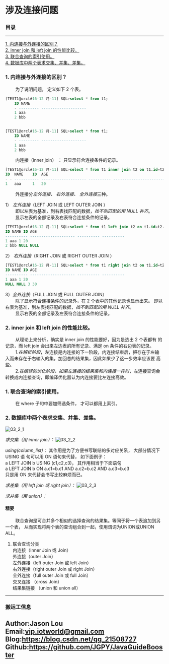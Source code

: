 # 涉及连接问题

### 目录

---
<a href="#1">1. 内连接与外连接的区别？</a> <br>
<a href="#2">2. inner join 和 left join 的性能比较。</a> <br>
<a href="#2">3. 联合查询的索引使用。</a> <br>
<a href="#2">4. 数据库中两个表求交集、并集、差集。</a> <br>


### <a name="1">1. 内连接与外连接的区别？</a>
&ensp;&ensp;&ensp;&ensp;
    为了说明问题， 定义如下 2 个表。
    
```sql
[TEST1@orcl#16-12 月-11] SQL>select * from t1;
    ID NAME
    - --------- --------------------
    1 aaa
    2 bbb

        
[TEST1@orcl#16-12 月-11] SQL>select * from t1;
    ID NAME
    - --------- --------------------
    1 aaa
    2 bbb
```

&ensp;&ensp;&ensp;&ensp;
    内连接（inner join） ： 只显示符合连接条件的记录。
    
```sql
[TEST1@orcl#16-12 月-11] SQL>select * from t1 inner join t2 on t1.id=t2.id;
ID  NAME    ID  AGE
- - ----------- -------------------- ---------- --------------------------------
1   aaa     1   20
```
 
&ensp;&ensp;&ensp;&ensp;
    外连接分*左外连接、 右外连接、 全外连接*三种。 
    
1） *左外连接*（LEFT JOIN 或 LEFT OUTER JOIN ） <br>
&ensp;&ensp;&ensp;&ensp;
    即以左表为基准，到右表找匹配的数据，*找不到匹配的用 NULL 补齐*。 <br>
&ensp;&ensp;&ensp;&ensp;
    显示左表的全部记录及右表符合连接条件的记录。 <br>

```sql
[TEST1@orcl#16-12 月-11] SQL>select * from t1 left join t2 on t1.id=t2.id;
ID NAME ID AGE
---------- -------------------- ---------- ----------
1 aaa 1 20
2 bbb NULL NULL
```

2） *右外连接*（RIGHT JOIN 或 RIGHT OUTER JOIN ）
```sql
[TEST1@orcl#16-12 月-11] SQL>select * from t1 right join t2 on t1.id=t2.id;
ID NAME ID AGE
---------- -------------------- ---------- ----------
1 aaa 1 20
NULL NULL 3 30
```
   
3）*全外连接*（FULL JOIN 或 FULL OUTER JOIN） <br>
&ensp;&ensp;&ensp;&ensp;
    除了显示符合连接条件的记录外，在 2 个表中的其他记录也显示出来。
即以右表为基准，到左表找匹配的数据，*找不到匹配的用 NULL 补齐*。 <br>
&ensp;&ensp;&ensp;&ensp;
    显示右表的全部记录及左表符合连接条件的记录。 <br>
      
### <a name="2">2. inner join 和 left join 的性能比较。</a>
&ensp;&ensp;&ensp;&ensp;
    从理论上来分析，确实是 inner join 的性能要好，因为是选出 2 个表都有
的记录，而 left join 会出来左边表的所有记录、满足 on 条件的右边表的记录。 <br>
&ensp;&ensp;&ensp;&ensp;
    1.*在解析阶段*，左连接是内连接的下一阶段，内连接结束后，把存在于左输
入而未存在于右输入的集，加回总的结果集，因此如果少了这一步效率应该要
高些。 <br>
&ensp;&ensp;&ensp;&ensp;
    2.*在编译的优化阶段，如果左连接的结果集和内连接一样时*，左连接查询会
转换成内连接查询，即编译优化器认为内连接要比左连接高效。 <br>

### <a name="1">1. 联合查询的索引使用。</a>
&ensp;&ensp;&ensp;&ensp;
    在 where 子句中要加筛选条件， 才可以都用上索引。

### <a name="2">2. 数据库中两个表求交集、并集、差集。</a>

![03_2_1](/data/images/Java应届生面试突击/数据库/03_2_1.png) <br>

*求交集（用 inner join）：*
![03_2_2](/data/images/Java应届生面试突击/数据库/03_2_2.png) <br>


*using(column_list)*： 其作用是为了方便书写联结的多对应关系， 大部分情况下 USING 语
句可以用 ON 语句来代替， 如下面例子： <br>
a LEFT JOIN b USING (c1,c2,c3)， 其作用相当于下面语句 <br>
a LEFT JOIN b ON a.c1=b.c1 AND a.c2=b.c2 AND a.c3=b.c3 <br>
只是用 ON 来代替会书写比较麻烦而已。 <br>

*求差集（用 left join 或 right join）：*
![03_2_3](/data/images/Java应届生面试突击/数据库/03_2_3.png) <br>


*求并集（用 union）：*

#### 精要
&ensp;&ensp;&ensp;&ensp;
    联合查询是可合并多个相似的选择查询的结果集。等同于将一个表追加到另一个表，
从而实现将两个表的查询组合到一起，使用谓词为UNION或UNION ALL。 <br>
1. 联合查询分类    
    内连接（inner Join 或 Join） <br>
    外连接（outer Join）  <br>
    左外连接（left outer Join 或 left Join） <br>
    右外连接（right outer Join 或 right Join） <br>
    全外连接（full outer Join 或 full Join） <br>
    交叉连接 （cross Join） <br>
    结果集链接 （union 和 union all） <br>

---
### 搬运工信息
Author:Jason Lou <br>
Email:vip.iotworld@gmail.com <br>
Blog:https://blog.csdn.net/qq_21508727 <br>
Github:https://github.com/JGPY/JavaGuideBooster <br>
---
